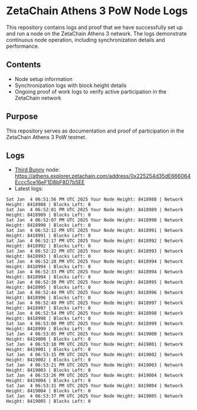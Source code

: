 # ZetaChain Athens 3 PoW Node Logs
This repository contains logs and proof that we have successfully set up and run a node on the ZetaChain Athens 3 network. The logs demonstrate continuous node operation, including synchronization details and performance.

## Contents
- Node setup information
- Synchronization logs with block height details
- Ongoing proof of work logs to verify active participation in the ZetaChain network

## Purpose
This repository serves as documentation and proof of participation in the ZetaChain Athens 3 PoW testnet.

## Logs

- [Third Bunny](https://thirdbunny.xyz/) node: https://athens.explorer.zetachain.com/address/0x225254d35dE666064Eccc5ce16eF1D8bF8D7b5EE
- Latest logs:
```
Sat Jan  4 06:51:56 PM UTC 2025 Your Node Height: 8418988 | Network Height: 8418988 | Blocks Left: 0
Sat Jan  4 06:52:01 PM UTC 2025 Your Node Height: 8418989 | Network Height: 8418989 | Blocks Left: 0
Sat Jan  4 06:52:07 PM UTC 2025 Your Node Height: 8418990 | Network Height: 8418990 | Blocks Left: 0
Sat Jan  4 06:52:12 PM UTC 2025 Your Node Height: 8418991 | Network Height: 8418991 | Blocks Left: 0
Sat Jan  4 06:52:17 PM UTC 2025 Your Node Height: 8418992 | Network Height: 8418992 | Blocks Left: 0
Sat Jan  4 06:52:22 PM UTC 2025 Your Node Height: 8418993 | Network Height: 8418993 | Blocks Left: 0
Sat Jan  4 06:52:28 PM UTC 2025 Your Node Height: 8418994 | Network Height: 8418994 | Blocks Left: 0
Sat Jan  4 06:52:33 PM UTC 2025 Your Node Height: 8418994 | Network Height: 8418994 | Blocks Left: 0
Sat Jan  4 06:52:38 PM UTC 2025 Your Node Height: 8418995 | Network Height: 8418995 | Blocks Left: 0
Sat Jan  4 06:52:44 PM UTC 2025 Your Node Height: 8418996 | Network Height: 8418996 | Blocks Left: 0
Sat Jan  4 06:52:49 PM UTC 2025 Your Node Height: 8418997 | Network Height: 8418997 | Blocks Left: 0
Sat Jan  4 06:52:54 PM UTC 2025 Your Node Height: 8418998 | Network Height: 8418998 | Blocks Left: 0
Sat Jan  4 06:53:00 PM UTC 2025 Your Node Height: 8418999 | Network Height: 8418999 | Blocks Left: 0
Sat Jan  4 06:53:05 PM UTC 2025 Your Node Height: 8419000 | Network Height: 8419000 | Blocks Left: 0
Sat Jan  4 06:53:10 PM UTC 2025 Your Node Height: 8419001 | Network Height: 8419001 | Blocks Left: 0
Sat Jan  4 06:53:15 PM UTC 2025 Your Node Height: 8419002 | Network Height: 8419002 | Blocks Left: 0
Sat Jan  4 06:53:21 PM UTC 2025 Your Node Height: 8419003 | Network Height: 8419003 | Blocks Left: 0
Sat Jan  4 06:53:26 PM UTC 2025 Your Node Height: 8419004 | Network Height: 8419004 | Blocks Left: 0
Sat Jan  4 06:53:31 PM UTC 2025 Your Node Height: 8419004 | Network Height: 8419004 | Blocks Left: 0
Sat Jan  4 06:53:37 PM UTC 2025 Your Node Height: 8419005 | Network Height: 8419005 | Blocks Left: 0
```

